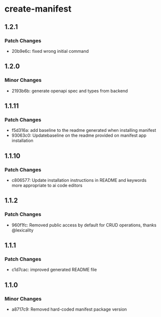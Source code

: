 # create-manifest

## 1.2.1

### Patch Changes

- 20b9e6c: fixed wrong initial command

## 1.2.0

### Minor Changes

- 2193b6b: generate openapi spec and types from backend

## 1.1.11

### Patch Changes

- f5d316a: add baseline to the readme generated when installing manifest
- 93063c0: Updatebaseline on the readme provided on manifest app installation

## 1.1.10

### Patch Changes

- c806577: Update installation instructions in README and keywords more appropriate to ai code editors

## 1.1.2

### Patch Changes

- 960f1fc: Removed public access by default for CRUD operations, thanks @lexicality

## 1.1.1

### Patch Changes

- c1d7cac: improved generated README file

## 1.1.0

### Minor Changes

- a8717c9: Removed hard-coded manifest package version
